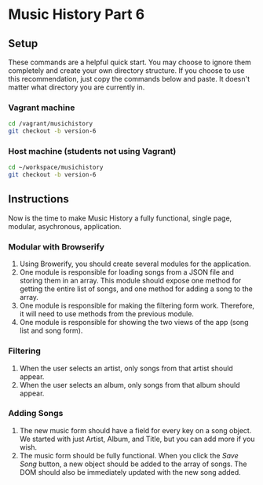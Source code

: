 # Music History Part 6

## Setup

These commands are a helpful quick start. You may choose to ignore them completely and create your own directory structure. If you choose to use this recommendation, just copy the commands below and paste. It doesn't matter what directory you are currently in.

### Vagrant machine

```bash
cd /vagrant/musichistory
git checkout -b version-6
```

### Host machine (students not using Vagrant)

```bash
cd ~/workspace/musichistory
git checkout -b version-6
```

## Instructions

Now is the time to make Music History a fully functional, single page, modular, asychronous, application.

### Modular with Browserify

1. Using Browerify, you should create several modules for the application.
1. One module is responsible for loading songs from a JSON file and storing them in an array. This module should expose one method for getting the entire list of songs, and one method for adding a song to the array.
1. One module is responsible for making the filtering form work. Therefore, it will need to use methods from the previous module.
1. One module is responsible for showing the two views of the app (song list and song form).

### Filtering

1. When the user selects an artist, only songs from that artist should appear.
1. When the user selects an album, only songs from that album should appear.

### Adding Songs

1. The new music form should have a field for every key on a song object. We started with just Artist, Album, and Title, but you can add more if you wish.
1. The music form should be fully functional. When you click the *Save Song* button, a new object should be added to the array of songs. The DOM should also be immediately updated with the new song added.